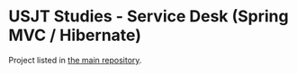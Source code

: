 # USJT Studies - Service Desk (Spring MVC / Hibernate)

Project listed in [the main repository](https://github.com/lucasnagaoka/usjt-studies "USJT Studies main repository").
